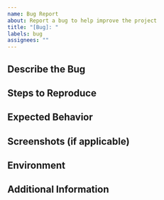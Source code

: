 ```yaml
---
name: Bug Report
about: Report a bug to help improve the project
title: "[Bug]: "
labels: bug
assignees: ""
---
```


## Describe the Bug
<!-- 
Clearly describe the issue you encountered.
Provide as much detail as possible.
-->

## Steps to Reproduce
<!-- 
Provide step-by-step instructions to reproduce the issue.
Example:
1. Navigate to '...'
2. Click on '...'
3. Observe the issue
-->

## Expected Behavior
<!-- 
Describe what you expected to happen instead.
-->

## Screenshots (if applicable)
<!-- 
Include screenshots if they help illustrate the issue.
-->

## Environment
<!-- 
Provide details about the system where the bug occurred.
Example:
- OS: [macOS, Windows, Linux]
- Browser: [Chrome, Firefox]
- Node.js version: [e.g., 18.x]
- Package version: [e.g., 1.0.0]
-->

## Additional Information
<!-- 
Include any other relevant details.
-->
